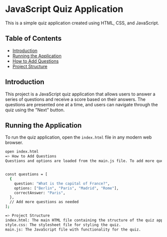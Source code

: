 # JavaScript Quiz Application

This is a simple quiz application created using HTML, CSS, and JavaScript.

## Table of Contents
- [Introduction](#introduction)
- [Running the Application](#running-the-application)
- [How to Add Questions](#how-to-add-questions)
- [Project Structure](#project-structure)


## Introduction

This project is a JavaScript quiz application that allows users to answer a series of questions and receive a score based on their answers. The questions are presented one at a time, and users can navigate through the quiz using the "Next" button.

## Running the Application

To run the quiz application, open the `index.html` file in any modern web browser.

```bash
open index.html
=> How to Add Questions
Questions and options are loaded from the main.js file. To add more questions, update the questions array with the details of each question.


const questions = [
  {
    question: "What is the capital of France?",
    options: ["Berlin", "Paris", "Madrid", "Rome"],
    correctAnswer: "Paris",
  },
  // Add more questions as needed
];

=> Project Structure
index.html: The main HTML file containing the structure of the quiz application.
style.css: The stylesheet file for styling the quiz.
main.js: The JavaScript file with functionality for the quiz.
